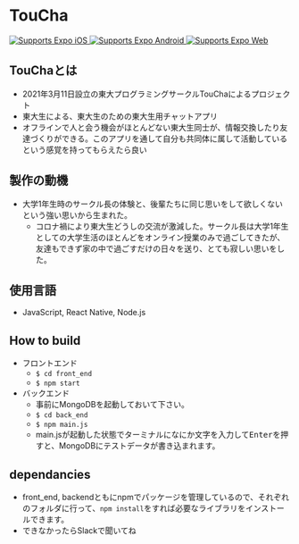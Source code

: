 # TouCha

<p>
  <!-- iOS -->
  <a href="https://itunes.apple.com/app/apple-store/id982107779">
    <img alt="Supports Expo iOS" longdesc="Supports Expo iOS" src="https://img.shields.io/badge/iOS-4630EB.svg?style=flat-square&logo=APPLE&labelColor=999999&logoColor=fff" />
  </a>
  <!-- Android -->
  <a href="https://play.google.com/store/apps/details?id=host.exp.exponent&referrer=blankexample">
    <img alt="Supports Expo Android" longdesc="Supports Expo Android" src="https://img.shields.io/badge/Android-4630EB.svg?style=flat-square&logo=ANDROID&labelColor=A4C639&logoColor=fff" />
  </a>
  <!-- Web -->
  <a href="https://docs.expo.io/workflow/web/">
    <img alt="Supports Expo Web" longdesc="Supports Expo Web" src="https://img.shields.io/badge/web-4630EB.svg?style=flat-square&logo=GOOGLE-CHROME&labelColor=4285F4&logoColor=fff" />
  </a>
</p>

## TouChaとは
- 2021年3月11日設立の東大プログラミングサークルTouChaによるプロジェクト
- 東大生による、東大生のための東大生用チャットアプリ
- オフラインで人と会う機会がほとんどない東大生同士が、情報交換したり友達づくりができる。このアプリを通して自分も共同体に属して活動しているという感覚を持ってもらえたら良い

## 製作の動機
- 大学1年生時のサークル長の体験と、後輩たちに同じ思いをして欲しくないという強い思いから生まれた。
  - コロナ禍により東大生どうしの交流が激減した。サークル長は大学1年生としての大学生活のほとんどをオンライン授業のみで過ごしてきたが、友達もできず家の中で過ごすだけの日々を送り、とても寂しい思いをした。

## 使用言語
- JavaScript, React Native, Node.js

## How to build
- フロントエンド
  - `$ cd front_end`
  - `$ npm start`
- バックエンド
  - 事前にMongoDBを起動しておいて下さい。
  - `$ cd back_end`
  - `$ npm main.js`
  - main.jsが起動した状態でターミナルになにか文字を入力して<kbd>Enter</kbd>を押すと、MongoDBにテストデータが書き込まれます。


## dependancies
- front_end, backendともにnpmでパッケージを管理しているので、それぞれのフォルダに行って、`npm install`をすれば必要なライブラリをインストールできます。
- できなかったらSlackで聞いてね
